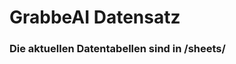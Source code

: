 # GrabbeAI Datensatz
### Die aktuellen Datentabellen sind in /sheets/









































